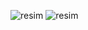 ![resim](https://github.com/user-attachments/assets/86455ef9-55cc-4c6b-b0e0-52a3e8cb3169)
![resim](https://github.com/user-attachments/assets/51a8cc86-a44d-4ac8-885d-2e1cfccc59e1)
